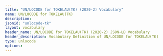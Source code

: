 ```yaml
---
title: "UN/LOCODE for TOKELAU(TK) (2020-2) Vocabulary"
name: UN/LOCODE for TOKELAU(TK) 
description: 
jsonid: "unlocode-tk"
layout: vocabulary
header_name: UN/LOCODE for TOKELAU(TK) (2020-2) JSON-LD Vocabulary
header_description: Vocabulary Definition of UN/LOCODE for TOKELAU(TK) (2020-2) semantics in HTML format. JSON-LD format is available at [unlocode-tk.jsonld](/vocabulary/unlocode-tk.jsonld)
type: unlocode
options:
---
```

